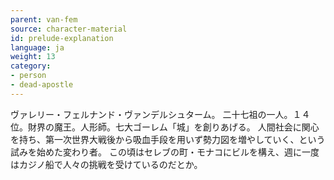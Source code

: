 ```yaml
---
parent: van-fem
source: character-material
id: prelude-explanation
language: ja
weight: 13
category:
- person
- dead-apostle
---
```


ヴァレリー・フェルナンド・ヴァンデルシュターム。
二十七祖の一人。１４位。財界の魔王。人形師。七大ゴーレム「城」を創りあげる。
人間社会に関心を持ち、第一次世界大戦後から吸血手段を用いず勢力図を増やしていく、という試みを始めた変わり者。
この頃はセレブの町・モナコにビルを構え、週に一度はカジノ船で人々の挑戦を受けているのだとか。
